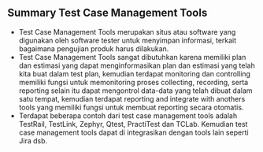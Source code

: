 ## Summary Test Case Management Tools ##

- Test Case Management Tools merupakan situs atau software yang digunakan oleh software tester untuk menyimpan informasi, terkait bagaimana pengujian produk harus dilakukan. 
- Test Case Management Tools sangat dibutuhkan karena memiliki plan dan estimasi yang dapat menginformasikan plan dan estimasi yang telah kita buat dalam test plan, kemudian terdapat monitoring dan controlling memiliki fungsi untuk memonitoring proses collecting, recording, serta reporting selain itu dapat mengontrol data-data yang telah dibuat dalam satu tempat, kemudian terdapat reporting and integrate with anothers tools yang memiliki fungsi untuk membuat reporting secara otomatis. 
- Terdapat beberapa contoh dari test case management tools adalah TestRail, TestLink, Zephyr, Qtest, PractiTest dan TCLab. Kemudian test case management tools dapat di integrasikan dengan tools lain seperti Jira dsb. 